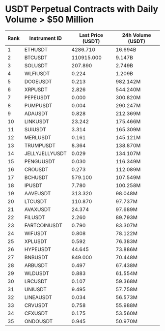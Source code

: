# USDT Perpetual Contracts with Daily Volume > $50 Million

| Rank | Instrument ID | Last Price (USDT) | 24h Volume (USDT) |
|------|---------------|-------------------|-------------------|
| 1 | ETHUSDT | 4286.710 | 16.694B |
| 2 | BTCUSDT | 110915.000 | 9.147B |
| 3 | SOLUSDT | 207.890 | 2.749B |
| 4 | WLFIUSDT | 0.224 | 1.209B |
| 5 | DOGEUSDT | 0.213 | 982.142M |
| 6 | XRPUSDT | 2.826 | 544.240M |
| 7 | PEPEUSDT | 0.000 | 300.820M |
| 8 | PUMPUSDT | 0.004 | 290.247M |
| 9 | ADAUSDT | 0.828 | 212.369M |
| 10 | LINKUSDT | 23.242 | 175.466M |
| 11 | SUIUSDT | 3.314 | 165.309M |
| 12 | MERLUSDT | 0.161 | 145.121M |
| 13 | TRUMPUSDT | 8.364 | 138.870M |
| 14 | JELLYJELLYUSDT | 0.029 | 134.107M |
| 15 | PENGUUSDT | 0.030 | 116.349M |
| 16 | CROUSDT | 0.273 | 112.089M |
| 17 | BCHUSDT | 579.100 | 107.549M |
| 18 | IPUSDT | 7.780 | 100.258M |
| 19 | AAVEUSDT | 313.320 | 98.048M |
| 20 | LTCUSDT | 110.870 | 97.737M |
| 21 | AVAXUSDT | 24.374 | 97.689M |
| 22 | FILUSDT | 2.260 | 89.793M |
| 23 | FARTCOINUSDT | 0.790 | 83.307M |
| 24 | WIFUSDT | 0.808 | 78.122M |
| 25 | XPLUSDT | 0.592 | 76.383M |
| 26 | HYPEUSDT | 44.645 | 73.886M |
| 27 | BNBUSDT | 849.000 | 70.448M |
| 28 | ARBUSDT | 0.497 | 67.438M |
| 29 | WLDUSDT | 0.883 | 61.554M |
| 30 | LRCUSDT | 0.107 | 59.368M |
| 31 | UNIUSDT | 9.495 | 57.758M |
| 32 | LINEAUSDT | 0.034 | 56.573M |
| 33 | CRVUSDT | 0.758 | 55.988M |
| 34 | CFXUSDT | 0.175 | 53.560M |
| 35 | ONDOUSDT | 0.945 | 50.970M |
